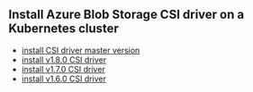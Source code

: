 ## Install Azure Blob Storage CSI driver on a Kubernetes cluster

 - [install CSI driver master version](./install-csi-driver-master.md)
 - [install v1.8.0 CSI driver](./install-csi-driver-v1.8.0.md)
 - [install v1.7.0 CSI driver](./install-csi-driver-v1.7.0.md)
 - [install v1.6.0 CSI driver](./install-csi-driver-v1.6.0.md)
